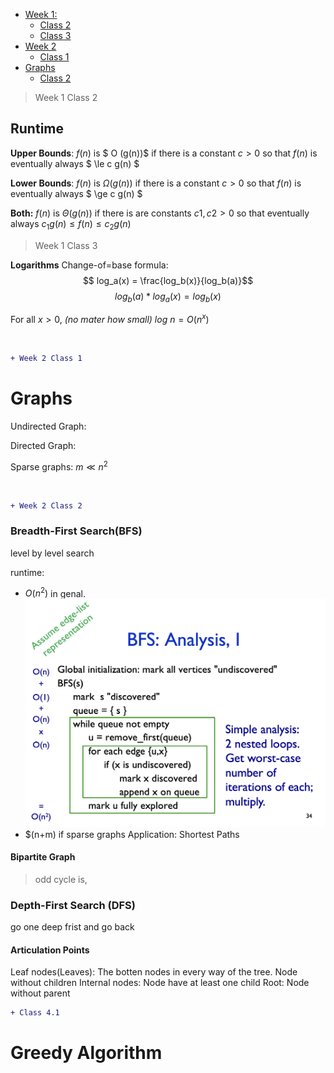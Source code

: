 - [Week 1:](#week-1)
  - [Class 2](#class-2)
  - [Class 3](#class-3)
- [Week 2](#week-2)
  - [Class 1](#class-1)
- [Graphs](#graphs)
  - [Class 2](#class-2-1)

> Week 1 Class 2
## Runtime 

**Upper Bounds**: 
$f(n)$ is $ O (g(n))$ if there is a constant $c > 0$ so that $f(n)$ is eventually always  $ \le c g(n) $

**Lower Bounds**:
$f(n)$ is $\Omega (g(n))$ if there is a constant $c > 0$ so that $f(n)$ is eventually always  $ \ge c g(n) $

**Both:**
$f(n)$ is $\Theta (g(n))$ if there is are constants $c1, c2 > 0$ so that eventually always $c_1g(n) \le f(n) \le c_2g(n)$

> Week 1 Class 3

**Logarithms**
Change-of=base formula:
$$ log_a(x) = \frac{log_b(x)}{log_b(a)}$$
$$ log_b(a) * log_a(x) = log_b(x)$$

For all $x>0$, *(no mater how small)* $log \ n =O(n^x)$

<br>

```diff
+ Week 2 Class 1
```

# Graphs

Undirected Graph:

Directed Graph:

Sparse graphs: $m ≪ n^2$

<br>

```diff
+ Week 2 Class 2
```
### Breadth-First Search(BFS) 
level by level search

runtime: 
* $O(n^2)$ in genal. ![Runtime Analysis](Image/BFS_Analysis.png)
* $(n+m) if sparse graphs
Application: Shortest Paths

#### Bipartite Graph
> odd cycle is, 

### Depth-First Search (DFS) 
go one deep frist and go back 

#### Articulation Points

Leaf nodes(Leaves): The botten nodes in every way of the tree. Node without children
Internal nodes: Node have at least one child
Root: Node without parent

```diff
+ Class 4.1
```

# Greedy Algorithm
